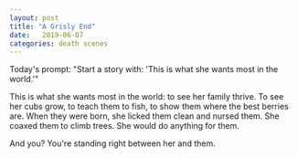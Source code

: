 ```yaml
---
layout: post
title: "A Grisly End"
date:   2019-06-07
categories: death scenes
---
```

Today's prompt: "Start a story with: 'This is what she wants most in the world.'"

This is what she wants most in the world: to see her family thrive. To see her cubs grow, to teach them to fish, to show them where the best berries are. When they were born, she licked them clean and nursed them. She coaxed them to climb trees. She would do anything for them.

And you? You're standing right between her and them.
